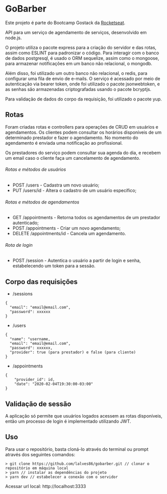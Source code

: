 # GoBarber

Este projeto é parte do Bootcamp Gostack da [Rocketseat](https://github.com/Rocketseat).

API para um serviço de agendamento de serviços, desenvolvido em node.js.

O projeto utiliza o pacote express para a criação do servidor e das rotas, assim como ESLINT para padronizar o código.
Para interagir com o banco de dados postgresql, é usado o ORM sequelize, assim como o mongoose, para armazenar notificações em um banco não relacional, o mongodb.

Além disso, foi utilizado um outro banco não relacional, o redis, para configurar uma fila de envio de e-mails.
O serviço é acessado por meio de autenticação via bearer token, onde foi utilizado o pacote jsonwebtoken, e as senhas são armazenadas criptografadas usando o pacote bcryptjs.

Para validação de dados do corpo da requisição, foi utilizado o pacote yup.

## Rotas

Foram criadas rotas e controllers para operações de CRUD em usuários e agendamentos.
Os clientes podem consultar os horários disponíveis de um determinado prestador e fazer o agendamento. No momento do agendamento é enviada uma notificação ao profissional.

Os prestadores do serviço podem consultar sua agenda do dia, e recebem um email caso o cliente faça um cancelamento de agendamento.

###### Rotas e métodos de usuários

* POST /users - Cadastra um novo usuário;
* PUT /users/id - Altera o cadastro de um usuário específico;

###### Rotas e métodos de agendamentos

* GET /appointments - Retorna todos os agendamentos de um prestador autenticado;
* POST /appointments - Criar um novo agendamento;
* DELETE /appointments/id - Cancela um agendamento.

###### Rota de login

* POST /session - Autentica o usuário a partir de login e senha, estabelecendo um token para a sessão.

## Corpo das requisições

* /sessions
```
{
  "email": "email@email.com",
  "password": xxxxxx
}
```
* /users
```
{
  "name": "username,
  "email": "email@email.com",
  "password": xxxxxx,
  "provider": true (para prestador) e false (para cliente)
}
```
* /appointments
```
{
	"provider_id": id,
	"date": "2020-02-04T19:30:00-03:00"
}
```

## Validação de sessão

A aplicação só permite que usuários logados acessem as rotas disponíveis, então um processo de login é implementado utilizando JWT.

## Uso

Para usar o repositório, basta cloná-lo através do terminal ou prompt através dos seguintes comandos:

```
> git clone https://github.com/lalves86/gobarber.git // clonar o repositório em máquina local
> yarn // instalar as dependências do projeto
> yarn dev // estabelecer a conexão com o servidor
```

Acessar url local: http://localhost:3333
